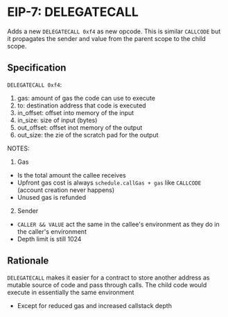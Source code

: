 # EIP-7: DELEGATECALL

Adds a new `DELEGATECALL 0xf4` as new opcode. This is similar `CALLCODE` but it propagates the sender and value from the parent scope to the child scope.

##  Specification
`DELEGATECALL 0xf4`:
1. gas: amount of gas the code can use to execute
2. to: destination address that code is executed
3. in_offset: offset into memory of the input
4. in_size: size of input (bytes)
5. out_offset: offset inot memory of the output
6. out_size: the zie of the scratch pad for the output

NOTES:
1. Gas
* Is the total amount the callee receives
* Upfront gas cost is always `schedule.callGas + gas` like `CALLCODE` (account creation never happens)
* Unused gas is refunded

2. Sender
* `CALLER && VALUE` act the same in the callee's environment as they do in the caller's environment
* Depth limit is still 1024

## Rationale
`DELEGATECALL` makes it easier for a contract to store another address as mutable source of code and pass through calls. The child code would execute in essentially the same environment
* Except for reduced gas and increased callstack depth
